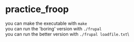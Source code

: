 # practice_froop

you can make the executable with `make`\
you can run the 'boring' version with `./frupal`\
you can run the better version with `./frupal loadfile.txt`\
